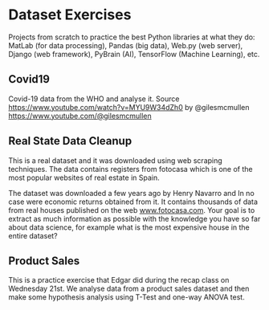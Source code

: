 # Dataset Exercises
Projects from scratch to practice the best Python libraries at what they do: MatLab (for data processing), Pandas (big data), Web.py (web server), Django (web framework), PyBrain (AI), TensorFlow (Machine Learning), etc.

## Covid19
Covid-19 data from the WHO and analyse it. Source https://www.youtube.com/watch?v=MYU9W34dZh0 by @gilesmcmullen https://www.youtube.com/@gilesmcmullen 

## Real State Data Cleanup
This is a real dataset and it was downloaded using web scraping techniques. The data contains registers from fotocasa which is one of the most popular websites of real estate in Spain. 

The dataset was downloaded a few years ago by Henry Navarro and In no case were economic returns obtained from it. It contains thousands of data from real houses published on the web www.fotocasa.com. Your goal is to extract as much information as possible with the knowledge you have so far about data science, for example what is the most expensive house in the entire dataset?

## Product Sales
This is a practice exercise that Edgar did during the recap class on Wednesday 21st. We analyse data from a product sales dataset and then make some hypothesis analysis using T-Test and one-way ANOVA test.